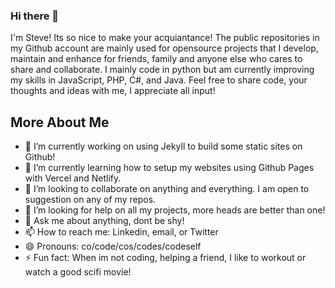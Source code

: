 ### Hi there 👋
I'm Steve! Its so nice to make your acquiantance! The public repositories in my Github account are mainly used for opensource projects that I develop, maintain and enhance for friends, family and anyone else who cares to share and collaborate. I mainly code in python but am currently improving my skills in JavaScript, PHP, C#, and Java. Feel free to share code, your thoughts and ideas with me, I appreciate all input!


## More About Me 

- 🔭 I’m currently working on using Jekyll to build some static sites on Github!
- 🌱 I’m currently learning how to setup my websites using Github Pages with Vercel and Netlify.
- 👯 I’m looking to collaborate on anything and everything. I am open to suggestion on any of my repos.
- 🤔 I’m looking for help on all my projects, more heads are better than one!
- 💬 Ask me about anything, dont be shy!
- 📫 How to reach me: Linkedin, email, or Twitter
- 😄 Pronouns: co/code/cos/codes/codeself
- ⚡ Fun fact: When im not coding, helping a friend, I like to workout or watch a good scifi movie!
